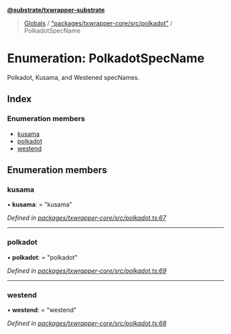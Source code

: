 **[@substrate/txwrapper-substrate](../README.md)**

> [Globals](../globals.md) / ["packages/txwrapper-core/src/polkadot"](../modules/_packages_txwrapper_core_src_polkadot_.md) / PolkadotSpecName

# Enumeration: PolkadotSpecName

Polkadot, Kusama, and Westened specNames.

## Index

### Enumeration members

* [kusama](_packages_txwrapper_core_src_polkadot_.polkadotspecname.md#kusama)
* [polkadot](_packages_txwrapper_core_src_polkadot_.polkadotspecname.md#polkadot)
* [westend](_packages_txwrapper_core_src_polkadot_.polkadotspecname.md#westend)

## Enumeration members

### kusama

•  **kusama**:  = "kusama"

*Defined in [packages/txwrapper-core/src/polkadot.ts:67](https://github.com/paritytech/txwrapper-core/blob/e071077/packages/txwrapper-core/src/polkadot.ts#L67)*

___

### polkadot

•  **polkadot**:  = "polkadot"

*Defined in [packages/txwrapper-core/src/polkadot.ts:69](https://github.com/paritytech/txwrapper-core/blob/e071077/packages/txwrapper-core/src/polkadot.ts#L69)*

___

### westend

•  **westend**:  = "westend"

*Defined in [packages/txwrapper-core/src/polkadot.ts:68](https://github.com/paritytech/txwrapper-core/blob/e071077/packages/txwrapper-core/src/polkadot.ts#L68)*
